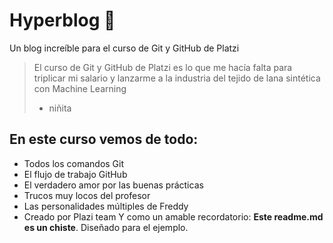 # Hyperblog 💚
Un blog increíble para el curso de Git y GitHub de Platzi
>El curso de Git y GitHub de Platzi es lo que me hacía falta para triplicar mi salario y lanzarme a la industria del tejido de lana sintética con Machine Learning
> - niñita

## En este curso vemos de todo:
* Todos los comandos Git
* El flujo de trabajo GitHub
* El verdadero amor por las buenas prácticas
* Trucos muy locos del profesor
* Las personalidades múltiples de Freddy
* Creado por Plazi team
Y como un amable recordatorio: **Este readme.md es un chiste**. Diseñado para el ejemplo.
